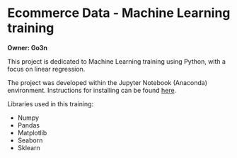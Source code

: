# Ecommerce Data - Machine Learning training

**Owner: Go3n**

This project is dedicated to Machine Learning training using Python, with a focus on linear regression.

The project was developed within the Jupyter Notebook (Anaconda) environment. Instructions for installing can be found [here](https://jupyter.org/install).

Libraries used in this training:

- Numpy
- Pandas
- Matplotlib
- Seaborn
- Sklearn